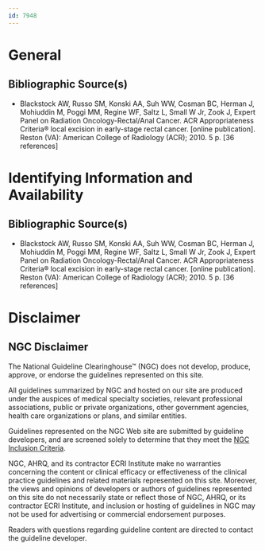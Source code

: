 ```yaml
---
id: 7948
---
```


# General

## Bibliographic Source(s)

- Blackstock AW, Russo SM, Konski AA, Suh WW, Cosman BC, Herman J, Mohiuddin M, Poggi MM, Regine WF, Saltz L, Small W Jr, Zook J, Expert Panel on Radiation Oncology-Rectal/Anal Cancer. ACR Appropriateness Criteria® local excision in early-stage rectal cancer. [online publication]. Reston (VA): American College of Radiology (ACR); 2010. 5 p. [36 references]

# Identifying Information and Availability

## Bibliographic Source(s)

- Blackstock AW, Russo SM, Konski AA, Suh WW, Cosman BC, Herman J, Mohiuddin M, Poggi MM, Regine WF, Saltz L, Small W Jr, Zook J, Expert Panel on Radiation Oncology-Rectal/Anal Cancer. ACR Appropriateness Criteria® local excision in early-stage rectal cancer. [online publication]. Reston (VA): American College of Radiology (ACR); 2010. 5 p. [36 references]

# Disclaimer

## NGC Disclaimer

The National Guideline Clearinghouse™ (NGC) does not develop, produce, approve, or endorse the guidelines represented on this site.

All guidelines summarized by NGC and hosted on our site are produced under the auspices of medical specialty societies, relevant professional associations, public or private organizations, other government agencies, health care organizations or plans, and similar entities.

Guidelines represented on the NGC Web site are submitted by guideline developers, and are screened solely to determine that they meet the [NGC Inclusion Criteria](/help-and-about/summaries/inclusion-criteria).

NGC, AHRQ, and its contractor ECRI Institute make no warranties concerning the content or clinical efficacy or effectiveness of the clinical practice guidelines and related materials represented on this site. Moreover, the views and opinions of developers or authors of guidelines represented on this site do not necessarily state or reflect those of NGC, AHRQ, or its contractor ECRI Institute, and inclusion or hosting of guidelines in NGC may not be used for advertising or commercial endorsement purposes.

Readers with questions regarding guideline content are directed to contact the guideline developer.

